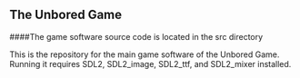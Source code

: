 ## The Unbored Game

####The game software source code is located in the src directory

This is the repository for the main game software of the Unbored Game.
Running it requires SDL2, SDL2_image, SDL2_ttf, and SDL2_mixer installed.